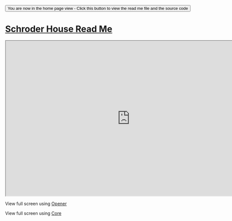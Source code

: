 <span style=display:none; >
[You are now in a GitHub source code view - click this link to view the home page]
( http://ladybug-analysis-tools.github.io/3d-models/content/json/schroder-house/ "View file as a web page." ) </span>
<input type=button onclick=window.location.href='https://github.com/ladybug-analysis-tools/3d-models/tree/gh-pages/content/json/schroder-house/'; 
value='You are now in the home page view - Click this button to view the read me file and the source code' >



[Schroder House Read Me]( ../index.html#json/schroder-house/readme.md )
===


<iframe src=http://ladybug-analysis-tools.github.io/3d-models/code/json/core/ladybug-web-json-core-r3.html#http://ladybug-analysis-tools.github.io/3d-models/content/json/schroder-house/schroder-house-r2.js width=800 height=500 ></iframe>

View full screen using [Opener]( http://ladybug-analysis-tools.github.io/3d-models/code/json/opener/ladybug-web-json-opener-r2.html#http://ladybug-analysis-tools.github.io/3d-models/content/json/schroder-house/schroder-house-r2.js )

View full screen using [Core]( http://ladybug-analysis-tools.github.io/3d-models/code/json/core/ladybug-web-json-core-r3.html#http://ladybug-analysis-tools.github.io/3d-models/content/json/schroder-house/schroder-house-r2.js )





